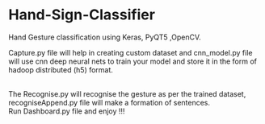 # Hand-Sign-Classifier
Hand Gesture classification using Keras, PyQT5 ,OpenCV.
<br>

Capture.py file will help in creating custom dataset and cnn_model.py file will use cnn deep neural nets to train your model and store it in the form of hadoop distributed (h5) format.

<br>
The Recognise.py will recognise the gesture as per the trained dataset, recogniseAppend.py file will make a formation of sentences. 

<br>
Run Dashboard.py file and enjoy !!!
